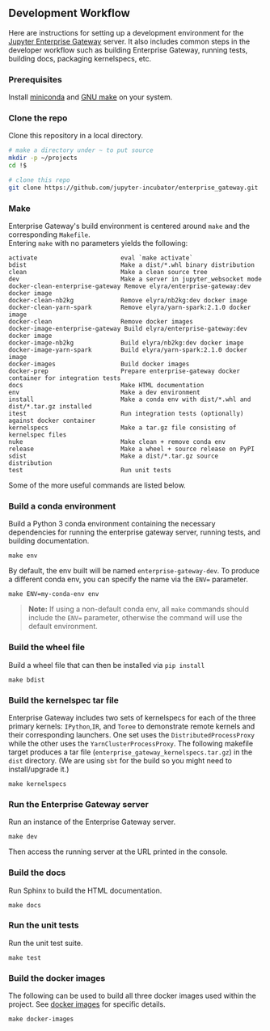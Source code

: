 ## Development Workflow

Here are instructions for setting up a development environment for the [Jupyter Enterprise Gateway](https://github.com/jupyter-incubator/enterprise_gateway) 
server. It also includes common steps in the developer workflow such as building Enterprise Gateway, 
running tests, building docs, packaging kernelspecs, etc.

### Prerequisites

Install [miniconda](https://conda.io/miniconda.html) and [GNU make](https://www.gnu.org/software/make/) on your system.

### Clone the repo

Clone this repository in a local directory.

```bash
# make a directory under ~ to put source
mkdir -p ~/projects
cd !$

# clone this repo
git clone https://github.com/jupyter-incubator/enterprise_gateway.git
```
### Make

Enterprise Gateway's build environment is centered around `make` and the corresponding `Makefile`.  
Entering `make` with no parameters yields the following:

```
activate                       eval `make activate`
bdist                          Make a dist/*.whl binary distribution
clean                          Make a clean source tree
dev                            Make a server in jupyter_websocket mode
docker-clean-enterprise-gateway Remove elyra/enterprise-gateway:dev docker image
docker-clean-nb2kg             Remove elyra/nb2kg:dev docker image
docker-clean-yarn-spark        Remove elyra/yarn-spark:2.1.0 docker image
docker-clean                   Remove docker images
docker-image-enterprise-gateway Build elyra/enterprise-gateway:dev docker image
docker-image-nb2kg             Build elyra/nb2kg:dev docker image 
docker-image-yarn-spark        Build elyra/yarn-spark:2.1.0 docker image
docker-images                  Build docker images
docker-prep                    Prepare enterprise-gateway docker container for integration tests
docs                           Make HTML documentation
env                            Make a dev environment
install                        Make a conda env with dist/*.whl and dist/*.tar.gz installed
itest                          Run integration tests (optionally) against docker container
kernelspecs                    Make a tar.gz file consisting of kernelspec files
nuke                           Make clean + remove conda env
release                        Make a wheel + source release on PyPI
sdist                          Make a dist/*.tar.gz source distribution
test                           Run unit tests
```
Some of the more useful commands are listed below.

### Build a conda environment

Build a Python 3 conda environment containing the necessary dependencies for
running the enterprise gateway server, running tests, and building documentation.

```
make env
```

By default, the env built will be named `enterprise-gateway-dev`.  To produce a different conda env, 
you can specify the name via the `ENV=` parameter. 

```
make ENV=my-conda-env env
```

>**Note:** If using a non-default conda env, all `make` commands should include the `ENV=` parameter, 
otherwise the command will use the default environment.

### Build the wheel file

Build a wheel file that can then be installed via `pip install`

```
make bdist
```

### Build the kernelspec tar file

Enterprise Gateway includes two sets of kernelspecs for each of the three primary kernels: `IPython`,`IR`, 
and `Toree` to demonstrate remote kernels and their corresponding launchers.  One set uses the 
`DistributedProcessProxy` while the other uses  the `YarnClusterProcessProxy`. The following makefile 
target produces a tar file (`enterprise_gateway_kernelspecs.tar.gz`) in the `dist` directory. (We are using `sbt` for the build so you might need to install/upgrade it.)

```
make kernelspecs
```

### Run the Enterprise Gateway server

Run an instance of the Enterprise Gateway server.

```
make dev
```

Then access the running server at the URL printed in the console.

### Build the docs

Run Sphinx to build the HTML documentation.

```
make docs
```

### Run the unit tests

Run the unit test suite.

```
make test
```

### Build the docker images

The following can be used to build all three docker images used within the project.  See 
[docker images](docker.html) for specific details.

```
make docker-images
```